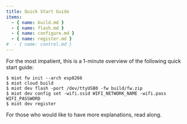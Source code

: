```yaml
---
title: Quick Start Guide
items:
  - { name: build.md }
  - { name: flash.md }
  - { name: configure.md }
  - { name: register.md }
#  - { name: control.md }
---
```


For the most impatient, this is a 1-minute overview of the following
quick start guide:

```
$ miot fw init --arch esp8266
$ miot cloud build
$ miot dev flash -port /dev/ttyUSB0 -fw build/fw.zip
$ miot dev config set -wifi.ssid WIFI_NETWORK_NAME -wifi.pass WIFI_PASSWORD
$ miot dev register
```

For those who would like to have more explanations, read along.
